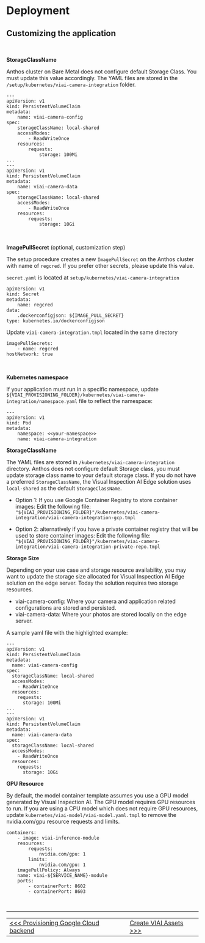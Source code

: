 # Deployment

## Customizing the application

<br>

__StorageClassName__

Anthos cluster on Bare Metal does not configure default Storage Class. You must update this value accordingly. The YAML files are stored in the 
`/setup/kubernetes/viai-camera-integration` folder.

```
---
apiVersion: v1
kind: PersistentVolumeClaim
metadata:
    name: viai-camera-config
spec:
    storageClassName: local-shared
    accessModes:
        - ReadWriteOnce
    resources:
        requests:
            storage: 100Mi
...
---
apiVersion: v1
kind: PersistentVolumeClaim
metadata:
    name: viai-camera-data
spec:
    storageClassName: local-shared
    accessModes:
        - ReadWriteOnce
    resources:
        requests:
            storage: 10Gi
```

<br>

__ImagePullSecret__ (optional, customization step)

The setup procedure creates a new `ImagePullSecret` on the Anthos cluster with name of `regcred`. If you prefer other secrets, please update this value.

`secret.yaml` is located at `setup/kubernetes/viai-camera-integration`

```
apiVersion: v1
kind: Secret
metadata:
    name: regcred
data:
    .dockerconfigjson: ${IMAGE_PULL_SECRET}
type: kubernetes.io/dockerconfigjson
```

Update `viai-camera-integration.tmpl` located in the same directory 

```
imagePullSecrets:
    - name: regcred
hostNetwork: true
```

<br>

__Kubernetes namespace__

If your application must run in a specific namespace, update `${VIAI_PROVISIONING_FOLDER}/kubernetes/viai-camera-integration/namespace.yaml` file
to reflect the namespace:

```
---
apiVersion: v1
kind: Pod
metadata:
    namespace: <<your-namespace>>
    name: viai-camera-integration
```

__StorageClassName__

The YAML files are stored in `/kubernetes/viai-camera-integration` directory. Anthos does not configure default Storage class, you must update storage class name to your default storage class. If you do not have a preferred `StorageClassName`, the Visual Inspection AI Edge solution uses `local-shared` as the default `StorageClassName`.

* Option 1: If you use Google Container Registry to store container images:
Edit the following file:  `"${VIAI_PROVISIONING_FOLDER}"/kubernetes/viai-camera-integration/viai-camera-integration-gcp.tmpl`

* Option 2: alternatively if you have a private container registry that will be used to store container images:
Edit the following file: `"${VIAI_PROVISIONING_FOLDER}"/kubernetes/viai-camera-integration/viai-camera-integration-private-repo.tmpl`

__Storage Size__

Depending on your use case and storage resource availability, you may want to update the storage size allocated for Visual Inspection AI Edge solution on the edge server. Today the solution requires two storage resources.

* viai-camera-config: Where your camera and application related configurations are stored and persisted.
* viai-camera-data: Where your photos are stored locally on the edge server.

A sample yaml file with the highlighted example:

```
---
apiVersion: v1
kind: PersistentVolumeClaim
metadata:
  name: viai-camera-config
spec:
  storageClassName: local-shared
  accessModes:
    - ReadWriteOnce
  resources:
    requests:
      storage: 100Mi
...
---
apiVersion: v1
kind: PersistentVolumeClaim
metadata:
  name: viai-camera-data
spec:
  storageClassName: local-shared
  accessModes:
    - ReadWriteOnce
  resources:
    requests:
      storage: 10Gi
```

__GPU Resource__

By default, the model container template assumes you use a GPU model generated by Visual Inspection AI. The GPU model requires GPU resources to run. If you are using a CPU model which does not require GPU resources, update `kubernetes/viai-model/viai-model.yaml.tmpl` to remove the nvidia.com/gpu resource requests and limits.

```
containers:
    - image: viai-inference-module
    resources:
        requests:
            nvidia.com/gpu: 1
        limits:
            nvidia.com/gpu: 1
    imagePullPolicy: Always
    name: viai-${SERVICE_NAME}-module
    ports:
        - containerPort: 8602
        - containerPort: 8603
```


<br>

___

<table width="100%">
<tr><td><a href="./provisiongcp.md"><<< Provisioning Google Cloud backend</td><td><a href="./createviai.md">Create VIAI Assets >>></td></tr>
</table>